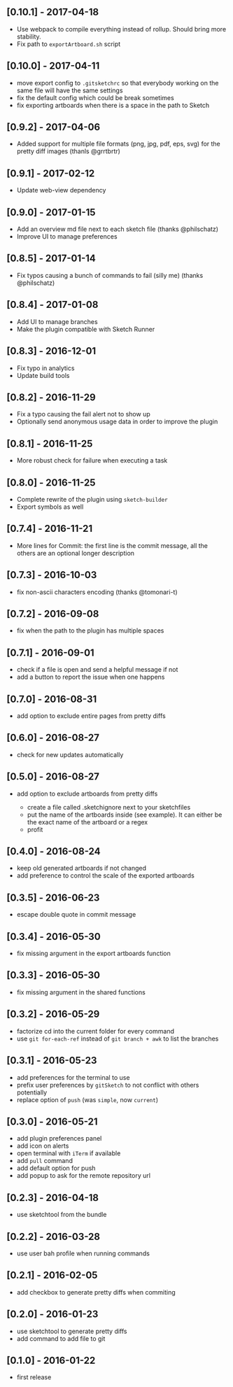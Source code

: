 ## [0.10.1] - 2017-04-18

* Use webpack to compile everything instead of rollup. Should bring more stability.
* Fix path to `exportArtboard.sh` script


## [0.10.0] - 2017-04-11

* move export config to `.gitsketchrc` so that everybody working
  on the same file will have the same settings
* fix the default config which could be break sometimes
* fix exporting artboards when there is a space in the path to Sketch


## [0.9.2] - 2017-04-06

* Added support for multiple file formats (png, jpg, pdf, eps, svg)
  for the pretty diff images (thanls @grrtbrtr)


## [0.9.1] - 2017-02-12

* Update web-view dependency


## [0.9.0] - 2017-01-15

* Add an overview md file next to each sketch file (thanks @philschatz)
* Improve UI to manage preferences


## [0.8.5] - 2017-01-14

* Fix typos causing a bunch of commands to fail (silly me) (thanks @philschatz)


## [0.8.4] - 2017-01-08

* Add UI to manage branches
* Make the plugin compatible with Sketch Runner


## [0.8.3] - 2016-12-01

* Fix typo in analytics
* Update build tools


## [0.8.2] - 2016-11-29

* Fix a typo causing the fail alert not to show up
* Optionally send anonymous usage data in order to improve the plugin


## [0.8.1] - 2016-11-25

* More robust check for failure when executing a task


## [0.8.0] - 2016-11-25

* Complete rewrite of the plugin using `sketch-builder`
* Export symbols as well


## [0.7.4] - 2016-11-21

* More lines for Commit: the first line is the commit message, all the others are an optional longer description


## [0.7.3] - 2016-10-03

* fix non-ascii characters encoding (thanks @tomonari-t)


## [0.7.2] - 2016-09-08

* fix when the path to the plugin has multiple spaces


## [0.7.1] - 2016-09-01

* check if a file is open and send a helpful message if not
* add a button to report the issue when one happens


## [0.7.0] - 2016-08-31

* add option to exclude entire pages from pretty diffs


## [0.6.0] - 2016-08-27

* check for new updates automatically


## [0.5.0] - 2016-08-27

* add option to exclude artboards from pretty diffs

    * create a file called .sketchignore next to your sketchfiles
    * put the name of the artboards inside (see example). It can either be the exact name of the artboard or a regex
    * profit


## [0.4.0] - 2016-08-24

* keep old generated artboards if not changed
* add preference to control the scale of the exported artboards


## [0.3.5] - 2016-06-23

* escape double quote in commit message


## [0.3.4] - 2016-05-30

* fix missing argument in the export artboards function


## [0.3.3] - 2016-05-30

* fix missing argument in the shared functions


## [0.3.2] - 2016-05-29

* factorize cd into the current folder for every command
* use `git for-each-ref` instead of `git branch + awk` to list the branches


## [0.3.1] - 2016-05-23

* add preferences for the terminal to use
* prefix user preferences by `gitSketch` to not conflict with others potentially
* replace option of `push` (was `simple`, now `current`)


## [0.3.0] - 2016-05-21

* add plugin preferences panel
* add icon on alerts
* open terminal with `iTerm` if available
* add `pull` command
* add default option for push
* add popup to ask for the remote repository url


## [0.2.3] - 2016-04-18

* use sketchtool from the bundle


## [0.2.2] - 2016-03-28

* use user bah profile when running commands


## [0.2.1] - 2016-02-05

* add checkbox to generate pretty diffs when commiting


## [0.2.0] - 2016-01-23

* use sketchtool to generate pretty diffs
* add command to add file to git


## [0.1.0] - 2016-01-22

* first release
